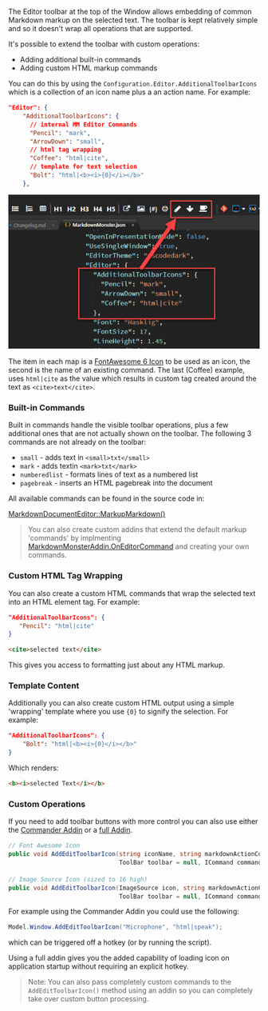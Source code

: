 ﻿The Editor toolbar at the top of the Window allows embedding of common Markdown markup on the selected text. The toolbar is kept relatively simple and so it doesn't wrap all operations that are supported. 

It's possible to extend the toolbar with custom operations:

* Adding additional built-in commands
* Adding custom HTML markup commands


You can do this by using the `Configuration.Editor.AdditionalToolbarIcons` which is a collection of an icon name plus a an action name. For example:

```json
"Editor": {
    "AdditionalToolbarIcons": {
      // internal MM Editor Commands
      "Pencil": "mark",
      "ArrowDown": "small",
      // html tag wrapping
      "Coffee": "html|cite",
      // template for text selection
      "Bolt": "html|<b><i>{0}</i></b>"
    },
```

![](/images/AddCustomIcons.png)

The item in each map is a [FontAwesome 6 Icon](https://fontawesome.com/icons) to be used as an icon, the second is the name of an existing command. The last (Coffee) example, uses `html|cite` as the value which results in custom tag created around the text as `<cite>text</cite>`.

### Built-in Commands 
Built in commands handle the visible toolbar operations, plus a few additional ones that are not actually shown on the toolbar. The following 3 commands are not already on the toolbar:

* `small` - adds text in `<small>txt</small>`
* `mark` - adds textin `<mark>txt</mark>`
* `numberedlist` - formats lines of text as a numbered list
* `pagebreak` - inserts an HTML pagebreak into the document

All available commands can be found in the source code in:

[MarkdownDocumentEditor::MarkupMarkdown()](
https://github.com/RickStrahl/MarkdownMonster/blob/master/MarkdownMonster/_Classes/MarkdownDocumentEditor.cs#L508)

> You can also create custom addins that extend the default markup 'commands' by implmenting [MarkdownMonsterAddin.OnEditorCommand](VFPS://Topic/MarkdownMonsterAddin.OnEditorCommand) and creating your own commands.

### Custom HTML Tag Wrapping
You can also create a custom HTML commands that wrap the selected text into an HTML element tag. For example:

```json
"AdditionalToolbarIcons": {
   "Pencil": "html|cite"
}
``` 

```html
<cite>selected text</cite>
```

This gives you access to formatting just about any HTML markup.

### Template Content
Additionally you can also create custom HTML output using a simple 'wrapping' template where you use `{0}` to signify the selection.  For example:

```json
"AdditionalToolbarIcons": {
    "Bolt": "html|<b><i>{0}</i></b>"
}
```

Which renders:

```html
<b><i>selected Text</i></b>
```

### Custom Operations
If you need to add toolbar buttons with more control you can also use either the [Commander Addin](https://github.com/RickStrahl/Commander-MarkdownMonster-Addin) or a [full Addin](VFPS://Topic/_4NB0SE717).


```cs
// Font Awesome Icon
public void AddEditToolbarIcon(string iconName, string markdownActionCommand, 
                               ToolBar toolbar = null, ICommand command = null )
                               
// Image Source Icon (sized to 16 high)
public void AddEditToolbarIcon(ImageSource icon, string markdownActionCommand, 
                               ToolBar toolbar = null, ICommand command = null)
```        
                         
For example using the Commander Addin you could use the following:

```cs
Model.Window.AddEditToolbarIcon("Microphone", "html|speak");
```

which can be triggered off a hotkey (or by running the script).

Using a full addin gives you the added capability of loading icon on application startup without requiring an explicit hotkey.

> Note: You can also pass completely custom commands to the `AddEditToolbarIcon()` method using an addin so you can completely take over custom button processing.